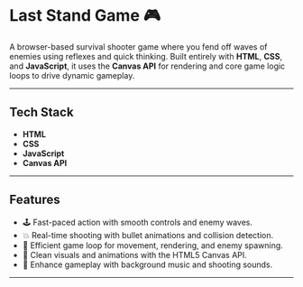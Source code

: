 # **Last Stand Game** 🎮

A browser-based survival shooter game where you fend off waves of enemies using reflexes and quick thinking. Built entirely with **HTML**, **CSS**, and **JavaScript**, it uses the **Canvas API** for rendering and core game logic loops to drive dynamic gameplay.

---

## **Tech Stack**

- **HTML**
- **CSS**
- **JavaScript**
- **Canvas API**

---

## **Features**

- 🕹️ Fast-paced action with smooth controls and enemy waves.
- 💥 Real-time shooting with bullet animations and collision detection.
- 🧠 Efficient game loop for movement, rendering, and enemy spawning.
- 🎨 Clean visuals and animations with the HTML5 Canvas API.
- 🎵 Enhance gameplay with background music and shooting sounds.

---
